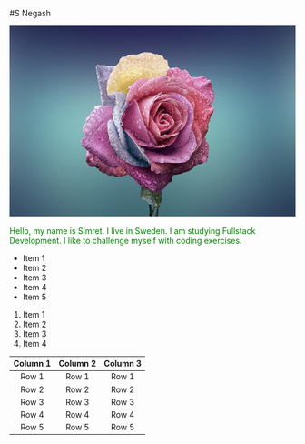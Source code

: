 #S Negash

!['This is a rose image.'](rose.jpg)

<span style="color: green"> Hello, my name is Simret. I live in Sweden. I am studying Fullstack Development. I like to challenge myself with coding exercises.</span>

* Item 1
* Item 2
* Item 3
* Item 4
* Item 5

1. Item 1
1. Item 2
1. Item 3
1. Item 4

| Column 1 | Column 2 | Column 3 |
|:--------:|:--------:|:--------:|
|   Row 1  |  Row 1   |   Row 1  |
|   Row 2  |  Row 2   |   Row 2  |
|   Row 3  |  Row 3   |   Row 3  |
|   Row 4  |  Row 4   |   Row 4  |
|   Row 5  |  Row 5   |   Row 5  |
